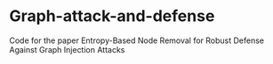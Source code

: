 # Graph-attack-and-defense
Code for the paper Entropy-Based Node Removal for Robust Defense Against Graph Injection Attacks
